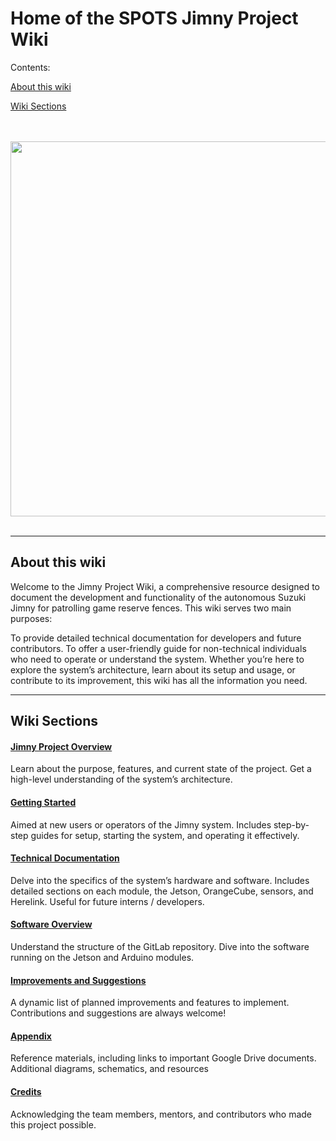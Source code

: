 
# Home of the SPOTS Jimny Project Wiki


Contents:

[About this wiki](#About-this-wiki)

[Wiki Sections](#Wiki-Sections)

<br>
<br>
  
<img src="https://github.com/Axel-Barbelanne/jimny-wiki/blob/main/images/jimny_above.JPG" width="600">
  
<br>
<br>


---

## About this wiki

Welcome to the Jimny Project Wiki, a comprehensive resource designed to document the development and functionality of the autonomous Suzuki Jimny for patrolling game reserve fences. This wiki serves two main purposes:

To provide detailed technical documentation for developers and future contributors.
To offer a user-friendly guide for non-technical individuals who need to operate or understand the system.
Whether you’re here to explore the system’s architecture, learn about its setup and usage, or contribute to its improvement, this wiki has all the information you need.


---

## Wiki Sections


#### [Jimny Project Overview](Jimny-Project-Overview)
Learn about the purpose, features, and current state of the project.
Get a high-level understanding of the system’s architecture.
#### [Getting Started](Getting-Started)
Aimed at new users or operators of the Jimny system.
Includes step-by-step guides for setup, starting the system, and operating it effectively.
#### [Technical Documentation](Technical-Documentation)
Delve into the specifics of the system’s hardware and software.
Includes detailed sections on each module, the Jetson, OrangeCube, sensors, and Herelink.
Useful for future interns / developers.
#### [Software Overview](Software-Overview)
Understand the structure of the GitLab repository.
Dive into the software running on the Jetson and Arduino modules.
#### [Improvements and Suggestions](Improvements-and-Suggestions.md)
A dynamic list of planned improvements and features to implement.
Contributions and suggestions are always welcome!
#### [Appendix](Appendix)
Reference materials, including links to important Google Drive documents.
Additional diagrams, schematics, and resources
#### [Credits](Credits)
Acknowledging the team members, mentors, and contributors who made this project possible.


